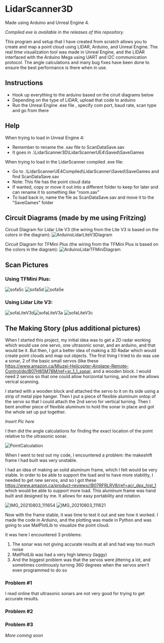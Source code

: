 # LidarScanner3D
Made using Arduino and Unreal Engine 4.

*Compiled exe is available in the releases of this repository.*

This program and setup that I have created from scratch allows you to create and map a point cloud using LIDAR, Arduino, and Unreal Engine. The real time visualization tool was made in Unreal Engine, and the LIDAR interfaced with the Arduino Mega using UART and I2C communication protocol. The angle calculations and many bug fixes have been done to ensure the best performance is there when in use.

## Instructions
- Hook up everything to the arduino based on the ciruit diagrams below
- Depending on the type of LIDAR, upload that code to arduino
- Run the Unreal Engine .exe file , specify com port, baud rate, scan type and go from there

## Help
When trying to load in Unreal Engine 4:
- Remember to rename the .sav file to ScanDataSave.sav
- It goes in .\LidarScanner3D\LidarScannerUE4\Saved\SaveGames

When trying to load in the LidarScanner compiled .exe file:
- Go to .\LidarScannerUE4Compiled\LidarScanner\Saved\SaveGames and find ScanDataSave.sav
- Note: This file has the point cloud data
- If wanted, copy or move it out into a different folder to keep for later and can rename it to something like "room.sav"
- To load back in, name the file as ScanDataSave.sav and move it to the "SaveGames" folder

## Circuit Diagrams (made by me using Fritzing)
Circuit Diagram for Lidar Lite V3 (the wiring from the Lite V3 is based on the colors in the diagram):
![ArduinoLidarLiteV3Diagram](https://user-images.githubusercontent.com/44419439/129426226-b9241c6e-dd0b-41c2-91ce-c574880a7d88.png)

Circuit Diagram for TFMini Plus (the wiring from the TFMini Plus is based on the colors in the diagram):
![ArduinoLidarTFMiniDiagram](https://user-images.githubusercontent.com/44419439/129426262-82d0f446-6be1-4c31-97fe-d7f711e6c780.png)

## Scan Pictures
### Using TFMini Plus:
![sofa5c](https://user-images.githubusercontent.com/44419439/129427278-67b9fd6d-619c-4f7a-9e68-49b4ab2f010b.png)
![sofa5d](https://user-images.githubusercontent.com/44419439/129427280-5550c4fc-323a-4ab6-beb2-49ee247f7afa.png)
![sofa5e](https://user-images.githubusercontent.com/44419439/129427281-ced7c289-f0f8-4092-92e8-e0e0079b49da.png)

### Using Lidar Lite V3:
![sofaLiteV3d](https://user-images.githubusercontent.com/44419439/129435652-80d78f99-d1dd-4499-afa8-33a7493f6a58.png)![sofaLiteV3a](https://user-images.githubusercontent.com/44419439/129435653-24178754-fbf7-4407-9de5-917243b70714.png)
![sofaLiteV3c](https://user-images.githubusercontent.com/44419439/129435655-1f7691a0-1eae-4c95-998a-8fab4911a48f.png)

## The Making Story (plus additional pictures)

When I started this project, my initial idea was to get a 2D radar working which would use one servo, one ultrasonic sonar, and an arduino, and that would be it. But then, I got a better idea of making a 3D Radar which would create point clouds and map out objects. The first thing I tried to do was use a sonar, 2 of the basic small servos (like these https://www.amazon.ca/Miuzei-Helicopter-Airplane-Remote-Control/dp/B07H85M78M/ref=sr_1_1_sspa), and a wooden block. I would need 2 servos so that one could allow horizontal turning, and one the allows verical scanning. 

I started with a wooden block and attached the servo to it on its side using a strip of metal pipe hanger. Then I put a piece of flexible aluminum ontop of the servo so that I could attach the 2nd servo for vertical turning. Then I bent another piece of flexible aluminum to hold the sonar in place and got the whole set up put together. 

*Insert Pic here*

I then did the angle calculations for finding the exact location of the point relative to the ultrasonic sonar.

![PointCalculation](https://user-images.githubusercontent.com/44419439/129597812-3d379170-6a0e-4b6f-a8df-65af5eb2bd27.jpg)

When I went to test out my code, I encountered a problem: the makeshift frame I had built was very unstable.

I had an idea of making an solid aluminum frame, which I felt would be very stable. In order to be able to support the load and to have more stability, I needed to get new servos, and so I got these https://www.amazon.ca/product-reviews//B07RFRLRV8/ref=acr_dpx_hist_1 which would be able to support more load. This aluminum frame was hand built and designed by me. It allows for easy portability and rotation.

![IMG_20210803_111654](https://user-images.githubusercontent.com/44419439/129431829-83f5ee40-ab1a-4a06-a8d2-78cf1221d6fd.jpg)
![IMG_20210803_111621](https://user-images.githubusercontent.com/44419439/129431828-7d3091e6-1d95-4b54-9bde-9fd300abb350.jpg)

Now with the frame stable, it was time to test it out and see how it worked. I made the code in Arduino, and the plotting was made in Python and was going to use MatPlotLib to visualize the point cloud.

It was here I encountered 3 problems:
1. The sonar was not giving accurate results at all and had way too much noise
2. MatPlotLib was had a very high latency (laggy)
3. And the biggest problem was that the servos were jittering a lot, and sometimes continously turning 360 degrees when the servos aren't even programmed to do so

### Problem #1

I read online that ultrasonic sonars are not very good for trying to get accurate results.

### Problem #2
### Problem #3

*More coming soon*
